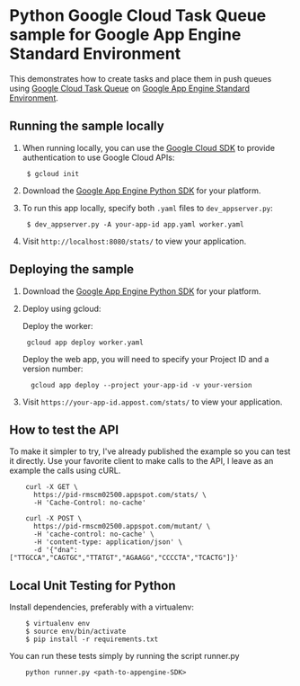 # Python Google Cloud Task Queue sample for Google App Engine Standard Environment

This demonstrates how to create tasks and place them in push queues using [Google Cloud Task Queue](https://cloud.google.com/appengine/docs/standard/python/taskqueue/) on [Google App Engine Standard Environment](https://cloud.google.com/appengine).

## Running the sample locally

1. When running locally, you can use the [Google Cloud SDK](https://cloud.google.com/sdk) to provide authentication to use Google Cloud APIs:

        $ gcloud init

2. Download the [Google App Engine Python SDK](https://cloud.google.com/appengine/downloads) for your platform.

3. To run this app locally, specify both `.yaml` files to `dev_appserver.py`:

        $ dev_appserver.py -A your-app-id app.yaml worker.yaml

4. Visit `http://localhost:8080/stats/` to view your application.

## Deploying the sample

1. Download the [Google App Engine Python SDK](https://cloud.google.com/appengine/downloads) for your platform.

2. Deploy using gcloud:

    Deploy the worker:

        gcloud app deploy worker.yaml
        
    Deploy the web app, you will need to specify your Project ID and a version number:

         gcloud app deploy --project your-app-id -v your-version

4. Visit `https://your-app-id.appost.com/stats/` to view your application.

## How to test the API

   To make it simpler to try, I've already published the example so you can test it directly. Use your favorite client to make calls to the API, I leave as an example the calls using cURL.
    
        curl -X GET \
          https://pid-rmscm02500.appspot.com/stats/ \
          -H 'Cache-Control: no-cache'
          
        curl -X POST \
          https://pid-rmscm02500.appspot.com/mutant/ \
          -H 'cache-control: no-cache' \
          -H 'content-type: application/json' \
          -d '{"dna":["TTGCCA","CAGTGC","TTATGT","AGAAGG","CCCCTA","TCACTG"]}'    

## Local Unit Testing for Python

   Install dependencies, preferably with a virtualenv:
   
        $ virtualenv env
        $ source env/bin/activate
        $ pip install -r requirements.txt

   You can run these tests simply by running the script runner.py
   
        python runner.py <path-to-appengine-SDK>